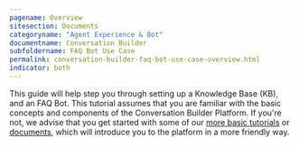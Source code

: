 ```yaml
---
pagename: Overview
sitesection: Documents
categoryname: "Agent Experience & Bot"
documentname: Conversation Builder
subfoldername: FAQ Bot Use Case
permalink: conversation-builder-faq-bot-use-case-overview.html
indicator: both
---
```


This guide will help step you through setting up a Knowledge Base (KB), and an FAQ Bot. This tutorial assumes that you are familiar with the basic concepts and components of the Conversation Builder Platform. If you're not, we advise that you get started with some of our [more basic tutorials](conversation-builder-getting-started-hello-conversation-builder.html) or [documents](conversation-builder-overview-component-breakdown.html), which will introduce you to the platform in a more friendly way.
